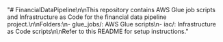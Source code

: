 "# FinancialDataPipeline\n\nThis repository contains AWS Glue job scripts and Infrastructure as Code for the financial data pipeline project.\n\nFolders:\n- glue_jobs/: AWS Glue scripts\n- iac/: Infrastructure as Code scripts\n\nRefer to this README for setup instructions." 
